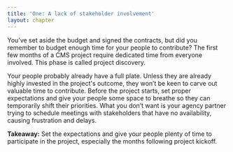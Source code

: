```yaml
---
title: 'One: A lack of stakeholder involvement'
layout: chapter
---
```



You’ve set aside the budget and signed the contracts, but did you remember to budget enough time for your people to contribute? The first few months of a CMS project require dedicated time from everyone involved. This phase is called project discovery.

Your people probably already have a full plate. Unless they are already highly invested in the project's outcome, they won’t be keen to carve out valuable time to contribute. Before the project starts, set proper expectations and give your people some space to breathe so they can temporarily shift their priorities. What you don’t want is your agency partner trying to schedule meetings with stakeholders that have no availability, causing frustration and delays.

**Takeaway:** Set the expectations and give your people plenty of time to participate in the project, especially the months following project kickoff.

